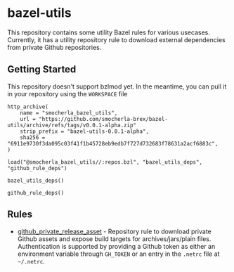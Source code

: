 # bazel-utils

This repository contains some utility Bazel rules for various usecases. Currently, it has a utility repository rule to download external dependencies from private Github repositories.

## Getting Started

This repository doesn't support bzlmod yet. In the meantime, you can pull it in your repository using the `WORKSPACE` file

```
http_archive(
    name = "smocherla_bazel_utils",
    url = "https://github.com/smocherla-brex/bazel-utils/archive/refs/tags/v0.0.1-alpha.zip"
    strip_prefix = "bazel-utils-0.0.1-alpha",
    sha256 = "6911e9730f3da095c03f41f1b45728eb9edb7f727d732683f78631a2acf6883c",
)

load("@smocherla_bazel_utils//:repos.bzl", "bazel_utils_deps", "github_rule_deps")

bazel_utils_deps()

github_rule_deps()
```

## Rules

- [github_private_release_asset](https://github.com/smocherla-brex/bazel-utils/blob/v0.0.1-alpha/rules/repo_utils/github_doc.md#github_private_release_asset) - Repository rule to download private Github assets and expose build targets for archives/jars/plain files. Authentication is supported by providing a Github token as either an environment variable through `GH_TOKEN` or an entry in the `.netrc` file at `~/.netrc`.
